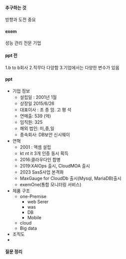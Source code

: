 #### 추구하는 것
방향과 도전 중요

#### exem
성능 관리 전문 기업

#### ppt 전
1.b to b회사
2.직무다 다양함
3.기업에서는 다양한 변수가 있음

#### ppt
- 기업 정보
	- 설립일 : 2001년 1월
	- 상장일 2015/6/26
	- 대표이사 : 조 종 암. 고 평 석
	- 연매출: 539 (억)
	- 임직원: 325
	- 해외 법인: 미,중,일
	- 종속회사: DB보안 신시웨이
- 연혁
	- 2001 : 액셈 설립
	- kt nt it 3개 인증 동시 획득
	- 2016:클라우다인 합병
	- 2019:XAIOps 출시, CloudMOA 출시
	- 2023 SasS사업 본격화
	- MaxGauge for CloudDb 출시(Mysql, MariaDB)출시
	- exemOne(통합 모니터링 서비스)
- 제품 구조
	- one-Premise
		- web Serer
		- was
		- DB
		- Mobile
	- cloud
	- Big data
- 조직도
- 



#### 질문 정리
